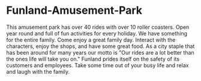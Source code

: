 # Funland-Amusement-Park

This amusement park has over 40 rides with over 10 roller coasters. Open year round and full of fun activities for every holiday. We have something for the entire family. Come enjoy a great family day. Interact with the characters, enjoy the shops, and have some great food. 
As a city staple that has been around for many years our motto is "Our rides are a lot better than the ones life will take you on." Funland prides itself on the safety of its customers and employees. Take some time out of your busy life and relax and laugh with the family.
